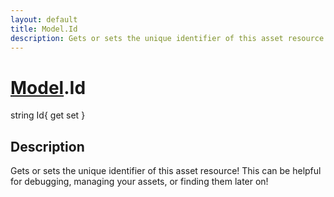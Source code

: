 ```yaml
---
layout: default
title: Model.Id
description: Gets or sets the unique identifier of this asset resource! This can be helpful for debugging, managing your assets, or finding them later on!
---
```

# [Model]({{site.url}}/Pages/StereoKit/Model.html).Id

<div class='signature' markdown='1'>
string Id{ get set }
</div>

## Description
Gets or sets the unique identifier of this asset resource!
This can be helpful for debugging, managing your assets, or finding
them later on!

